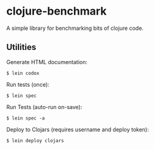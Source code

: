 # clojure-benchmark

A simple library for benchmarking bits of clojure code.


## Utilities

Generate HTML documentation:

```
$ lein codox
```

Run tests (once):

```
$ lein spec
```

Run Tests (auto-run on-save):

```
$ lein spec -a
```

Deploy to Clojars (requires username and deploy token):

```
$ lein deploy clojars
```
